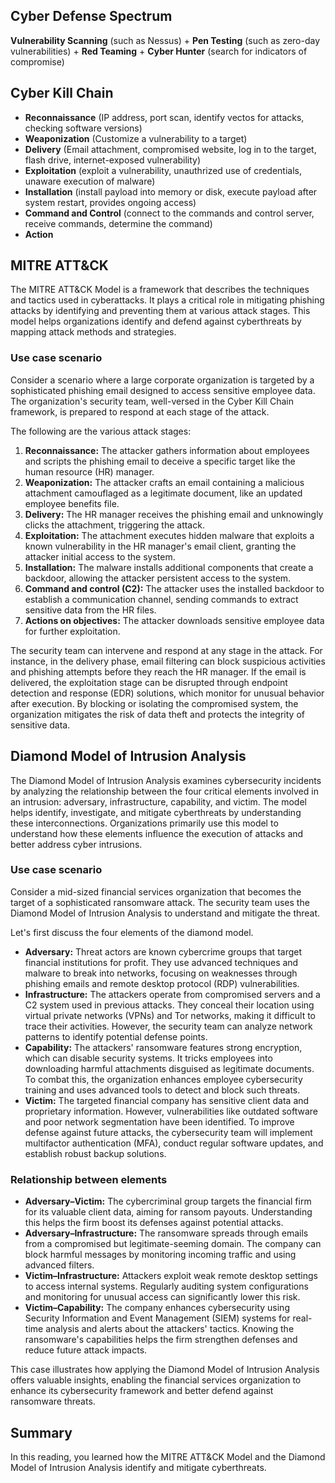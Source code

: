 ## Cyber Defense Spectrum

**Vulnerability Scanning** (such as Nessus) + **Pen Testing** (such as zero-day vulnerabilities) + **Red Teaming** + **Cyber Hunter** (search for indicators of compromise)

## Cyber Kill Chain

- **Reconnaissance** (IP address, port scan, identify vectos for attacks, checking software versions)
- **Weaponization** (Customize a vulnerability to a target)
- **Delivery** (Email attachment, compromised website, log in to the target, flash drive, internet-exposed vulnerability)
- **Exploitation** (exploit a vulnerability, unauthrized use of credentials, unaware execution of malware)
- **Installation** (install payload into memory or disk, execute payload after system restart, provides ongoing access)
- **Command and Control** (connect to the commands and control server, receive commands, determine the command)
- **Action** 

## MITRE ATT&CK

The MITRE ATT&CK Model is a framework that describes the techniques and tactics used in cyberattacks. It plays a critical role in mitigating phishing attacks by identifying and preventing them at various attack stages. This model helps organizations identify and defend against cyberthreats by mapping attack methods and strategies.

### **Use case scenario**

Consider a scenario where a large corporate organization is targeted by a sophisticated phishing email designed to access sensitive employee data. The organization's security team, well-versed in the Cyber Kill Chain framework, is prepared to respond at each stage of the attack.

The following are the various attack stages:

1. **Reconnaissance:** The attacker gathers information about employees and scripts the phishing email to deceive a specific target like the human resource (HR) manager.
2. **Weaponization:** The attacker crafts an email containing a malicious attachment camouflaged as a legitimate document, like an updated employee benefits file.
3. **Delivery:** The HR manager receives the phishing email and unknowingly clicks the attachment, triggering the attack.
4. **Exploitation:** The attachment executes hidden malware that exploits a known vulnerability in the HR manager's email client, granting the attacker initial access to the system.
5. **Installation:** The malware installs additional components that create a backdoor, allowing the attacker persistent access to the system.
6. **Command and control (C2):** The attacker uses the installed backdoor to establish a communication channel, sending commands to extract sensitive data from the HR files.
7. **Actions on objectives:** The attacker downloads sensitive employee data for further exploitation.

The security team can intervene and respond at any stage in the attack. For instance, in the delivery phase, email filtering can block suspicious activities and phishing attempts before they reach the HR manager. If the email is delivered, the exploitation stage can be disrupted through endpoint detection and response (EDR) solutions, which monitor for unusual behavior after execution. By blocking or isolating the compromised system, the organization mitigates the risk of data theft and protects the integrity of sensitive data.

## Diamond Model of Intrusion Analysis

The Diamond Model of Intrusion Analysis examines cybersecurity incidents by analyzing the relationship between the four critical elements involved in an intrusion: adversary, infrastructure, capability, and victim. The model helps identify, investigate, and mitigate cyberthreats by understanding these interconnections. Organizations primarily use this model to understand how these elements influence the execution of attacks and better address cyber intrusions.

### **Use case scenario**

Consider a mid-sized financial services organization that becomes the target of a sophisticated ransomware attack. The security team uses the Diamond Model of Intrusion Analysis to understand and mitigate the threat.

Let's first discuss the four elements of the diamond model.

- **Adversary:** Threat actors are known cybercrime groups that target financial institutions for profit. They use advanced techniques and malware to break into networks, focusing on weaknesses through phishing emails and remote desktop protocol (RDP) vulnerabilities.
- **Infrastructure:** The attackers operate from compromised servers and a C2 system used in previous attacks. They conceal their location using virtual private networks (VPNs) and Tor networks, making it difficult to trace their activities. However, the security team can analyze network patterns to identify potential defense points.
- **Capability:** The attackers' ransomware features strong encryption, which can disable security systems. It tricks employees into downloading harmful attachments disguised as legitimate documents. To combat this, the organization enhances employee cybersecurity training and uses advanced tools to detect and block such threats.
- **Victim:** The targeted financial company has sensitive client data and proprietary information. However, vulnerabilities like outdated software and poor network segmentation have been identified. To improve defense against future attacks, the cybersecurity team will implement multifactor authentication (MFA), conduct regular software updates, and establish robust backup solutions.

### **Relationship between elements**

- **Adversary–Victim:** The cybercriminal group targets the financial firm for its valuable client data, aiming for ransom payouts. Understanding this helps the firm boost its defenses against potential attacks.
- **Adversary–Infrastructure:** The ransomware spreads through emails from a compromised but legitimate-seeming domain. The company can block harmful messages by monitoring incoming traffic and using advanced filters.
- **Victim–Infrastructure:** Attackers exploit weak remote desktop settings to access internal systems. Regularly auditing system configurations and monitoring for unusual access can significantly lower this risk.
- **Victim–Capability:** The company enhances cybersecurity using Security Information and Event Management (SIEM) systems for real-time analysis and alerts about the attackers' tactics. Knowing the ransomware's capabilities helps the firm strengthen defenses and reduce future attack impacts.

This case illustrates how applying the Diamond Model of Intrusion Analysis offers valuable insights, enabling the financial services organization to enhance its cybersecurity framework and better defend against ransomware threats.

## **Summary**

In this reading, you learned how the MITRE ATT&CK Model and the Diamond Model of Intrusion Analysis identify and mitigate cyberthreats.